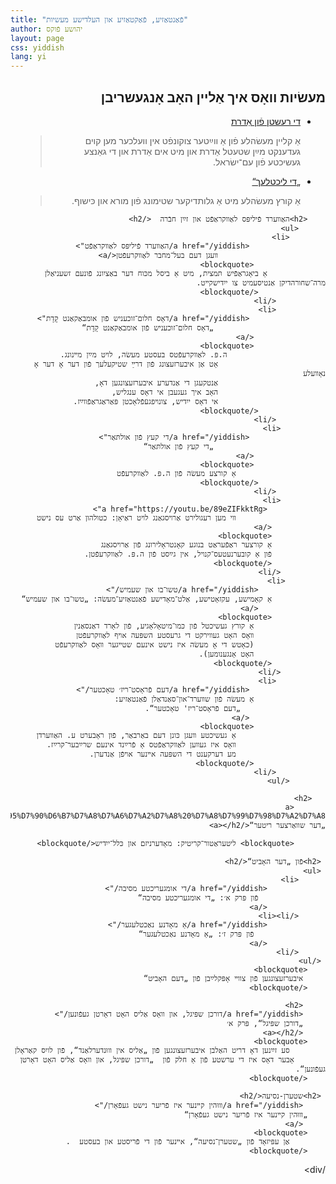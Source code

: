 ```yaml
---
title: "פֿאַנטאַזיע, פֿאַקטאַזיע און העלדישע מעשיות"
author: יהושע פֿוקס 
layout: page 
css: yiddish 
lang: yi
---
```


<div dir='rtl'>
       <h2>מעשׂיות װאָס איך אַלײן האָב אָנגעשריבן</h2>
         <ul>
                <li>
                    <a href="/yiddish/%D7%93%D7%99%20%D7%A8%D7%A2%D7%A9%D7%98%D7%9F%20%D7%A4%D6%BF%D7%95%D7%9F%20%D7%90%D6%B7%D7%93%D7%A8%D7%AA/">
                        די רעשטן פֿון אַדרת </a>
                    <blockquote>
                    אַ קליין מעשׂהלע פֿון אַ ווײַטער צוקונפֿט אין וועלכער
                    מען קוים געדענקט מײַן שטעטל אַדרת
                     און מיט אים אַדרת און די גאַנצע געשיכטע פֿון עם־ישׂראל.
                    </blockquote>
                </li>
                <li>
                        <a href="/yiddish/די ליכטלעך/">
                            „די ליכטלעך“
                        </a>
                        <blockquote>
                          אַ קורץ מעשׂהלע מיט אַ גלותדיקער שטימונג פֿון מורא און כּישוף.
                        </blockquote>
                    </li>
          </ul>


        <h2>האַװערד פֿיליפּס לאַװקראַפֿט און זײַן חבֿרה  </h2>            
          <ul>
            <li>
                     <a href="/yiddish/האַװערד פֿיליפּס לאַװקראַפֿט">
                            װעגן דעם בעל־מחבר לאַװקרעפֿטן</a>
                    <blockquote> 
                 אַ ביאָגראַפֿיש תּמצית, מיט אַ ביסל מכּוח דער באַציִונג פֿונעם זשעניאַלן מרה־שחורהדיקן אַנטיסעמיט צו ייִדישקײט.
                   </blockquote>
               </li>
               <li>
                     <a href="/yiddish/דאָס חלום־זוכעניש פֿון אומבאַקאַנט קָדָת">
                             „דאָס חלום־זוכעניש פֿון אומבאַקאַנט קָדָת“
                    </a>
                    <blockquote> 
                          ה.פּ. לאַװקרעפֿטס בעסטע מעשׂה, לױט מײַן מײנונג. 
                            אָט אַן איבערזעצונג פֿון דרײַ שטיקעלעך פֿון דער אָ דער אָ נאָװעלע
                            אַנטקעגן די אַנדערע איבערזעצונגען דאָ,
                            האָב איך געגעבן אי דאָס ענגליש,
                            אי דאָס ייִדיש, צונױפגעֿפֿלאָכטן פּאַראַגראַפֿװײַז.  
                   </blockquote>
               </li>
              <li>
                     <a href="/yiddish/די קעץ פֿון אולתּאַר">
                             „די קעץ פֿון אולתּאַר“
                    </a>
                    <blockquote> 
                        אַ קורצע מעשׂה פֿון ה.פּ. לאַװקרעפֿט
                   </blockquote>
               </li>
              <li>
                 <a href="https://youtu.be/89eZIFkktRg">
                        װי מען רעגולירט אַרױסגאַנג לױט ראַיאָן: כטולהון אַרט עס נישט    
                </a>
                <blockquote>
                אַ קורצער ראַפֿעראַט בנוגע קאָנטראָלירונג פֿון אַרױסגאַנג
                פֿון אַ קובערנעטעס־קנױל, אין גײַסט פֿון ה.פּ. לאַװקרעפֿטן.
                </blockquote>
              </li>
             <li> 
                   <a href="/yiddish/טשו־בו און שעמיש/">
                אַ קאָמישע, עקזאָטישע, אַלט־מאָדישע פֿאַנטאַזיע־מעשׂה: „טשו־בו און שעמיש“   
                   </a>
                <blockquote> 
                    אַ קורץ געשיכטל פֿון כּמו־מיטאָלאָגיע, פֿון לאָרד דאַנסאַנין
                    װאָס האָט געװירקט די גרעסטע השפּעה אױף לאַװקרעפֿטן 
                    (כאָטש די אָ מעשׂה איז נישט אינעם שטײגער װאָס לאַװקרעפֿט 
                    האָט אָנגענומען).
                </blockquote>
              </li>
               <li>
                     <a href="/yiddish/דעם פֿראָסט־ריז׳ טאָכטער/">
                    אַ מעשׂה פֿון שװערד־און־סאַנדאַלן פֿאַנטאַזיע:
                       „דעם פֿראָסט־ריז' טאָכטער“.   
                     </a>
                    <blockquote> 
                        אַ געשיכטע װעגן כּונן דעם באַרבאַר, פֿון ראָבערט ע. האַװערדן
                        װאָס איז געװען לאַװקראַפֿטס אַ פֿרײַנד אינעם שרײַבער־קרײַז.
                        מע דערקענט די השפּעה אײנער אױפֿן אַנדערן.
                    </blockquote>
               </li>
            </ul>
    
       <h2>
           <a href="/yiddish/%D7%93%D7%A2%D7%A8%20%D7%A9%D7%95%D7%95%D7%90%D6%B7%D7%A8%D7%A6%D7%A2%D7%A8%20%D7%A8%D7%99%D7%98%D7%A2%D7%A8/">װעגן „דער שװאַרצער ריטער“</a></h2>
    
           <blockquote> ליטעראַטור־קריטיק: מאָדערניזם און כּלל־ייִדיש</blockquote>

     <h2>פֿון „דער האָביט“</h2>
     <ul>
          <li>
                 <a href="/yiddish/די אומגעריכטע מסיבה/"> 
                   פֿון פּרק א׳: „די אומגעריכטע מסיבה“
                 </a>
          </li><li>
                 <a href="/yiddish/אַ מאָדנע נאַכטלעגער/">
                    פֿון פּרק ז׳: „אַ מאָדנע נאַכטלעגער“
                 </a>
          </li>
     </ul>
        <blockquote> 
         איבערזעצונגען פֿון צװײ אָפּקלײַבן פֿון „דעם האָביט“ 
        </blockquote>

         <h2>
         <a href="/yiddish/דורכן שפּיגל, און װאָס אַליס האָט דאָרטן געפֿונען/">
         „דורכן שפּיגל“, פּרק א׳
         </a></h2>
        <blockquote>
            סע זײַנען דאָ דריט האַלבן איבערזעצונגען פֿון „אַליס אין װוּנדערלאַנד“, פֿון לויִס קאַראָלן
           אָבער דאָס איז די ערשטע פֿון אַ חלק פֿון  „דורכן שפּיגל, און װאָס אַליס האָט דאָרטן געפֿונען“.
        </blockquote>
        
     <h2>שטערן-נסיעה</h2>
         <a href="/yiddish/װוּהין קײנער איז פֿריִער נישט געפֿאָרן/">
        „װוּהין קײנער איז פֿריִער נישט געפֿאָרן“
         </a>
        <blockquote> 
            אַן עפּיזאָד פֿון „שטערן־נסיעה“, אײנער פֿון די פֿריסטע און בעסטע  .
        </blockquote>
 /div>
